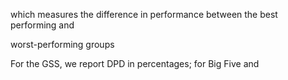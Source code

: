 which measures the difference in performance between the best performing and

worst-performing groups

For the GSS, we report DPD in percentages; for Big Five and